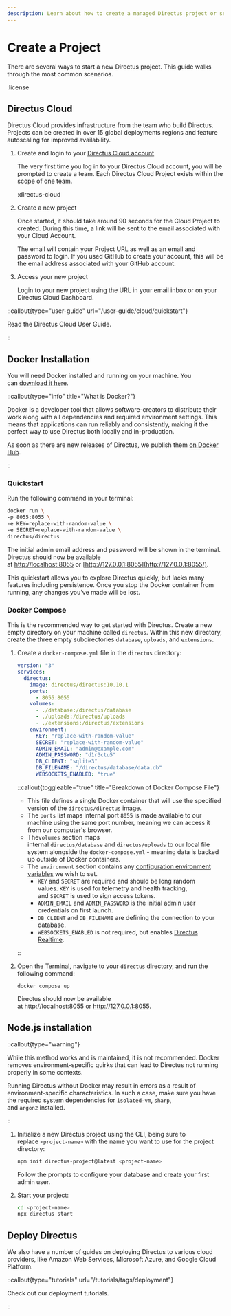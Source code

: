 ```yaml
---
description: Learn about how to create a managed Directus project or self-host with Docker or Node.js.
---
```


# Create a Project

There are several ways to start a new Directus project. This guide walks through the most common scenarios.

:license

## Directus Cloud

Directus Cloud provides infrastructure from the team who build Directus. Projects can be created in over 15 global deployments regions and feature autoscaling for improved availability.

1. Create and login to your [Directus Cloud account](https://directus.cloud/)

    The very first time you log in to your Directus Cloud account, you will be prompted to create a team. Each Directus Cloud Project exists within the scope of one team.

	:directus-cloud

2. Create a new project

    Once started, it should take around 90 seconds for the Cloud Project to created. During this time, a link will be sent to the email associated with your Cloud Account.

    The email will contain your Project URL as well as an email and password to login. If you used GitHub to create your account, this will be the email address associated with your GitHub account.

3. Access your new project

    Login to your new project using the URL in your email inbox or on your Directus Cloud Dashboard.

::callout{type="user-guide" url="/user-guide/cloud/quickstart"}

Read the Directus Cloud User Guide.

::

## Docker Installation

You will need Docker installed and running on your machine. You can [download it here](https://docs.docker.com/get-docker/).

::callout{type="info" title="What is Docker?"}

Docker is a developer tool that allows software-creators to distribute their work along with all dependencies and required environment settings. This means that applications can run reliably and consistently, making it the perfect way to use Directus both locally and in-production.

As soon as there are new releases of Directus, we publish them [on Docker Hub](https://hub.docker.com/r/directus/directus).

::

### Quickstart

Run the following command in your terminal:

```bash
docker run \
-p 8055:8055 \
-e KEY=replace-with-random-value \
-e SECRET=replace-with-random-value \
directus/directus
```

The initial admin email address and password will be shown in the terminal. Directus should now be available at [http://localhost:8055](http://localhost:8055/) or [http://127.0.0.1:8055](http://127.0.0.1:8055/).

This quickstart allows you to explore Directus quickly, but lacks many features including persistence. Once you stop the Docker container from running, any changes you’ve made will be lost.

### Docker Compose

This is the recommended way to get started with Directus. Create a new empty directory on your machine called `directus`. Within this new directory, create the three empty subdirectories `database`, `uploads`, and `extensions`.

1. Create a `docker-compose.yml` file in the `directus` directory:

    ```yaml
    version: "3"
    services:
      directus:
        image: directus/directus:10.10.1
        ports:
          - 8055:8055
        volumes:
          - ./database:/directus/database
          - ./uploads:/directus/uploads
          - ./extensions:/directus/extensions
        environment:
          KEY: "replace-with-random-value"
          SECRET: "replace-with-random-value"
          ADMIN_EMAIL: "admin@example.com"
          ADMIN_PASSWORD: "d1r3ctu5"
          DB_CLIENT: "sqlite3"
          DB_FILENAME: "/directus/database/data.db"
          WEBSOCKETS_ENABLED: "true"
    ```

	::callout{toggleable="true" title="Breakdown of Docker Compose File"}

	- This file defines a single Docker container that will use the specified version of the `directus/directus` image.
	- The `ports` list maps internal port `8055` is made available to our machine using the same port number, meaning we can access it from our computer's browser.
	- The`volumes` section maps internal `directus/database` and `directus/uploads` to our local file system alongside the `docker-compose.yml` - meaning data is backed up outside of Docker containers.
	- The `environment` section contains any [configuration environment variables](/configuration/overview) we wish to set.
		- `KEY` and `SECRET` are required and should be long random values. `KEY` is used for telemetry and health tracking, and `SECRET` is used to sign access tokens.
		- `ADMIN_EMAIL` and `ADMIN_PASSWORD` is the initial admin user credentials on first launch.
		- `DB_CLIENT` and `DB_FILENAME` are defining the connection to your database.
		- `WEBSOCKETS_ENABLED` is not required, but enables [Directus Realtime](/realtime/quickstart).

	::

2. Open the Terminal, navigate to your `directus` directory, and run the following command:
	```
	docker compose up
	```
	Directus should now be available at http://localhost:8055 or http://127.0.0.1:8055.

## Node.js installation

::callout{type="warning"}

While this method works and is maintained, it is not recommended. Docker removes environment-specific quirks that can lead to Directus not running properly in some contexts.

Running Directus without Docker may result in errors as a result of environment-specific characteristics. In such a case, make sure you have the required system dependencies for `isolated-vm`, `sharp`, and `argon2` installed.

::

1. Initialize a new Directus project using the CLI, being sure to replace `<project-name>` with the name you want to use for the project directory:

    ```bash
    npm init directus-project@latest <project-name>
    ```

    Follow the prompts to configure your database and create your first admin user.

2. Start your project:

    ```bash
    cd <project-name>
    npx directus start
    ```

## Deploy Directus

We also have a number of guides on deploying Directus to various cloud providers, like Amazon Web Services, Microsoft Azure, and Google Cloud Platform.

::callout{type="tutorials" url="/tutorials/tags/deployment"}

Check out our deployment tutorials.

::
